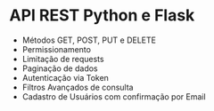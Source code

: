 # API REST Python e Flask

- Métodos GET, POST, PUT e DELETE
- Permissionamento
- Limitação de requests
- Paginação de dados
- Autenticação via Token
- Filtros Avançados de consulta
- Cadastro de Usuários com confirmação por Email
